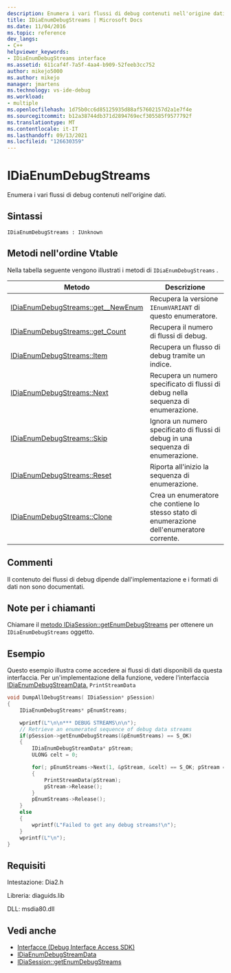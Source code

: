 ```yaml
---
description: Enumera i vari flussi di debug contenuti nell'origine dati.
title: IDiaEnumDebugStreams | Microsoft Docs
ms.date: 11/04/2016
ms.topic: reference
dev_langs:
- C++
helpviewer_keywords:
- IDiaEnumDebugStreams interface
ms.assetid: 611caf4f-7a5f-4aa4-b909-52feeb3cc752
author: mikejo5000
ms.author: mikejo
manager: jmartens
ms.technology: vs-ide-debug
ms.workload:
- multiple
ms.openlocfilehash: 1d75b0cc6d85125935d88af57602157d2a1e7f4e
ms.sourcegitcommit: b12a38744db371d2894769ecf305585f9577792f
ms.translationtype: MT
ms.contentlocale: it-IT
ms.lasthandoff: 09/13/2021
ms.locfileid: "126630359"
---
```

# <a name="idiaenumdebugstreams"></a>IDiaEnumDebugStreams
Enumera i vari flussi di debug contenuti nell'origine dati.

## <a name="syntax"></a>Sintassi

```
IDiaEnumDebugStreams : IUnknown
```

## <a name="methods-in-vtable-order"></a>Metodi nell'ordine Vtable
Nella tabella seguente vengono illustrati i metodi di `IDiaEnumDebugStreams` .

|Metodo|Descrizione|
|------------|-----------------|
|[IDiaEnumDebugStreams::get__NewEnum](../../debugger/debug-interface-access/idiaenumdebugstreams-get-newenum.md)|Recupera la versione `IEnumVARIANT` di questo enumeratore.|
|[IDiaEnumDebugStreams::get_Count](../../debugger/debug-interface-access/idiaenumdebugstreams-get-count.md)|Recupera il numero di flussi di debug.|
|[IDiaEnumDebugStreams::Item](../../debugger/debug-interface-access/idiaenumdebugstreams-item.md)|Recupera un flusso di debug tramite un indice.|
|[IDiaEnumDebugStreams::Next](../../debugger/debug-interface-access/idiaenumdebugstreams-next.md)|Recupera un numero specificato di flussi di debug nella sequenza di enumerazione.|
|[IDiaEnumDebugStreams::Skip](../../debugger/debug-interface-access/idiaenumdebugstreams-skip.md)|Ignora un numero specificato di flussi di debug in una sequenza di enumerazione.|
|[IDiaEnumDebugStreams::Reset](../../debugger/debug-interface-access/idiaenumdebugstreams-reset.md)|Riporta all'inizio la sequenza di enumerazione.|
|[IDiaEnumDebugStreams::Clone](../../debugger/debug-interface-access/idiaenumdebugstreams-clone.md)|Crea un enumeratore che contiene lo stesso stato di enumerazione dell'enumeratore corrente.|

## <a name="remarks"></a>Commenti
Il contenuto dei flussi di debug dipende dall'implementazione e i formati di dati non sono documentati.

## <a name="notes-for-callers"></a>Note per i chiamanti
Chiamare il [metodo IDiaSession::getEnumDebugStreams](../../debugger/debug-interface-access/idiasession-getenumdebugstreams.md) per ottenere un `IDiaEnumDebugStreams` oggetto.

## <a name="example"></a>Esempio
Questo esempio illustra come accedere ai flussi di dati disponibili da questa interfaccia. Per un'implementazione della funzione, vedere l'interfaccia [IDiaEnumDebugStreamData.](../../debugger/debug-interface-access/idiaenumdebugstreamdata.md) `PrintStreamData`

```C++
void DumpAllDebugStreams( IDiaSession* pSession)
{
    IDiaEnumDebugStreams* pEnumStreams;

    wprintf(L"\n\n*** DEBUG STREAMS\n\n");
    // Retrieve an enumerated sequence of debug data streams
    if(pSession->getEnumDebugStreams(&pEnumStreams) == S_OK)
    {
        IDiaEnumDebugStreamData* pStream;
        ULONG celt = 0;

        for(; pEnumStreams->Next(1, &pStream, &celt) == S_OK; pStream = NULL)
        {
            PrintStreamData(pStream);
            pStream->Release();
        }
        pEnumStreams->Release();
    }
    else
    {
        wprintf(L"Failed to get any debug streams!\n");
    }
    wprintf(L"\n");
}
```

## <a name="requirements"></a>Requisiti
Intestazione: Dia2.h

Libreria: diaguids.lib

DLL: msdia80.dll

## <a name="see-also"></a>Vedi anche
- [Interfacce (Debug Interface Access SDK)](../../debugger/debug-interface-access/interfaces-debug-interface-access-sdk.md)
- [IDiaEnumDebugStreamData](../../debugger/debug-interface-access/idiaenumdebugstreamdata.md)
- [IDiaSession::getEnumDebugStreams](../../debugger/debug-interface-access/idiasession-getenumdebugstreams.md)
